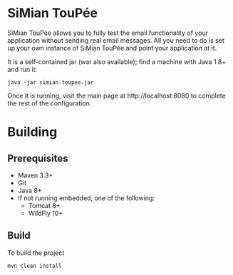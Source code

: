 # SiMian TouPée

SiMian TouPée allows you to fully test the email functionality of your application without sending real email messages. All you need to do is set up your own instance of SiMian TouPée and point your application at it.

It is a self-contained jar (war also available); find a machine with Java 1.8+
and run it:

    java -jar simian-toupee.jar

Once it is running, visit the main page at http://localhost:8080 to complete
the rest of the configuration.

# Building

## Prerequisites

 * Maven 3.3+
 * Git
 * Java 8+
 * If not running embedded, one of the following:
   * Tomcat 8+
   * WildFly 10+

## Build

To build the project

    mvn clean install

